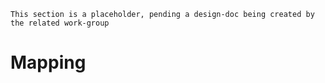 ```admonish warning "Attention: Placeholder!"
This section is a placeholder, pending a design-doc being created by the related work-group
```

# Mapping
